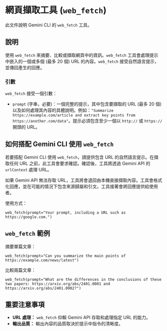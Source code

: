 # 網頁擷取工具 (`web_fetch`)

此文件說明 Gemini CLI 的 `web_fetch` 工具。

## 說明

使用 `web_fetch` 來摘要、比較或擷取網頁中的資訊。`web_fetch` 工具會處理提示中嵌入的一個或多個 (最多 20 個) URL 的內容。`web_fetch` 接受自然語言提示，並傳回產生的回應。

### 引數

`web_fetch` 接受一個引數：

- `prompt` (字串，必要)：一個完整的提示，其中包含要擷取的 URL (最多 20 個) 以及如何處理其內容的具體說明。例如：`"Summarize https://example.com/article and extract key points from https://another.com/data"`。提示必須包含至少一個以 `http://` 或 `https://` 開頭的 URL。

## 如何搭配 Gemini CLI 使用 `web_fetch`

若要搭配 Gemini CLI 使用 `web_fetch`，請提供包含 URL 的自然語言提示。在擷取任何 URL 之前，此工具會要求確認。確認後，工具將透過 Gemini API 的 `urlContext` 處理 URL。

如果 Gemini API 無法存取 URL，工具將會退回由本機直接擷取內容。工具會格式化回應，並在可能的情況下包含來源歸屬和引文。工具接著會將回應提供給使用者。

使用方式：

```
web_fetch(prompt="Your prompt, including a URL such as https://google.com.")
```

## `web_fetch` 範例

摘要單篇文章：

```
web_fetch(prompt="Can you summarize the main points of https://example.com/news/latest")
```

比較兩篇文章：

```
web_fetch(prompt="What are the differences in the conclusions of these two papers: https://arxiv.org/abs/2401.0001 and https://arxiv.org/abs/2401.0002?")
```


## 重要注意事項

- **URL 處理：** `web_fetch` 仰賴 Gemini API 存取和處理指定 URL 的能力。
- **輸出品質：** 輸出內容的品質取決於提示中指令的清晰度。
